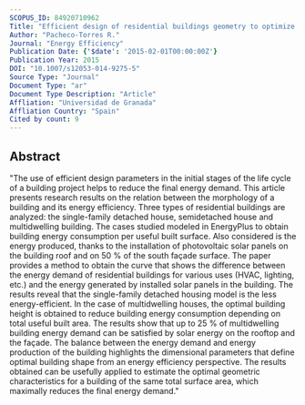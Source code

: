 ```yaml
---
SCOPUS_ID: 84920710962
Title: "Efficient design of residential buildings geometry to optimize photovoltaic energy generation and energy demand in a warm Mediterranean climate"
Author: "Pacheco-Torres R."
Journal: "Energy Efficiency"
Publication Date: {'$date': '2015-02-01T00:00:00Z'}
Publication Year: 2015
DOI: "10.1007/s12053-014-9275-5"
Source Type: "Journal"
Document Type: "ar"
Document Type Description: "Article"
Affliation: "Universidad de Granada"
Affliation Country: "Spain"
Cited by count: 9
---
```


## Abstract
"The use of efficient design parameters in the initial stages of the life cycle of a building project helps to reduce the final energy demand. This article presents research results on the relation between the morphology of a building and its energy efficiency. Three types of residential buildings are analyzed: the single-family detached house, semidetached house and multidwelling building. The cases studied modeled in EnergyPlus to obtain building energy consumption per useful built surface. Also considered is the energy produced, thanks to the installation of photovoltaic solar panels on the building roof and on 50 % of the south façade surface. The paper provides a method to obtain the curve that shows the difference between the energy demand of residential buildings for various uses (HVAC, lighting, etc.) and the energy generated by installed solar panels in the building. The results reveal that the single-family detached housing model is the less energy-efficient. In the case of multidwelling houses, the optimal building height is obtained to reduce building energy consumption depending on total useful built area. The results show that up to 25 % of multidwelling building energy demand can be satisfied by solar energy on the rooftop and the façade. The balance between the energy demand and energy production of the building highlights the dimensional parameters that define optimal building shape from an energy efficiency perspective. The results obtained can be usefully applied to estimate the optimal geometric characteristics for a building of the same total surface area, which maximally reduces the final energy demand."
